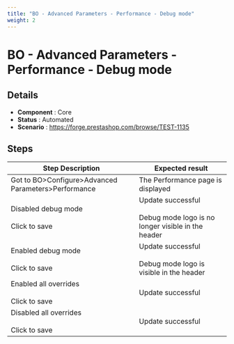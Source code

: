 ```yaml
---
title: "BO - Advanced Parameters - Performance - Debug mode"
weight: 2
---
```


# BO - Advanced Parameters - Performance - Debug mode
## Details
* **Component** : Core
* **Status** : Automated
* **Scenario** : https://forge.prestashop.com/browse/TEST-1135

## Steps
| Step Description | Expected result |
| ----- | ----- |
| Got to BO>Configure>Advanced Parameters>Performance | The Performance page is displayed |
| Disabled debug mode<br><br>Click to save | Update successful<br><br>Debug mode logo is no longer visible in the header |
| Enabled debug mode<br><br>Click to save | Update successful<br><br>Debug mode logo is visible in the header |
| Enabled all overrides<br><br>Click to save | Update successful |
| Disabled all overrides<br><br>Click to save | Update successful |
